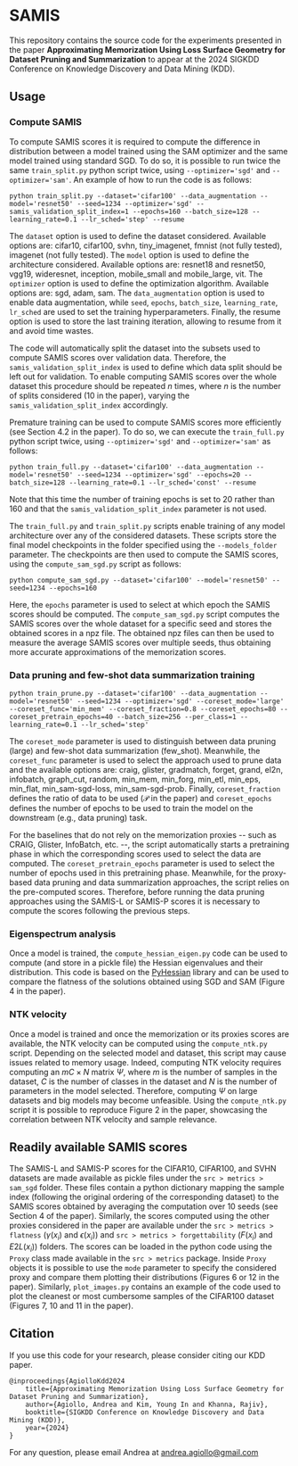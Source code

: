 # SAMIS

This repository contains the source code for the experiments presented in the paper **Approximating Memorization Using Loss Surface Geometry for Dataset Pruning and Summarization** to appear at the 2024 SIGKDD Conference on Knowledge Discovery and Data Mining (KDD).

## Usage

### Compute SAMIS

To compute SAMIS scores it is required to compute the difference in distribution between a model trained using the SAM optimizer and the same model trained using standard SGD. To do so, it is possible to run twice the same `train_split.py` python script twice, using `--optimizer='sgd'` and `--optimizer='sam'`. An example of how to run the code is as follows:

```
python train_split.py --dataset='cifar100' --data_augmentation --model='resnet50' --seed=1234 --optimizer='sgd' --samis_validation_split_index=1 --epochs=160 --batch_size=128 --learning_rate=0.1 --lr_sched='step' --resume
```

The `dataset` option is used to define the dataset considered. Available options are: cifar10, cifar100, svhn, tiny_imagenet, fmnist (not fully tested), imagenet (not fully tested). The `model` option is used to define the architecture considered. Available options are: resnet18 and resnet50, vgg19, wideresnet, inception, mobile_small and mobile_large, vit. The `optimizer` option is used to define the optimization algorithm. Available options are: sgd, adam, sam.  The `data_augmentation` option is used to enable data augmentation, while `seed`, `epochs`, `batch_size`, `learning_rate`, `lr_sched` are used to set the training hyperparameters. Finally, the resume option is used to store the last training iteration, allowing to resume from it and avoid time wastes.

The code will automatically split the dataset into the subsets used to compute SAMIS scores over validation data. Therefore, the `samis_validation_split_index` is used to define which data split should be left out for validation. To enable computing SAMIS scores over the whole dataset this procedure should be repeated $n$ times, where $n$ is the number of splits considered (10 in the paper), varying the `samis_validation_split_index` accordingly.

Premature training can be used to compute SAMIS scores more efficiently (see Section 4.2 in the paper). To do so, we can execute the `train_full.py` python script twice, using `--optimizer='sgd'` and `--optimizer='sam'` as follows:

```
python train_full.py --dataset='cifar100' --data_augmentation --model='resnet50' --seed=1234 --optimizer='sgd' --epochs=20 --batch_size=128 --learning_rate=0.1 --lr_sched='const' --resume
```

Note that this time the number of training epochs is set to 20 rather than 160 and that the `samis_validation_split_index` parameter is not used.

The `train_full.py` and `train_split.py` scripts enable training of any model architecture over any of the considered datasets. These scripts store the final model checkpoints in the folder specified using the `--models_folder` parameter. The checkpoints are then used to compute the SAMIS scores, using the `compute_sam_sgd.py` script as follows:

```
python compute_sam_sgd.py --dataset='cifar100' --model='resnet50' --seed=1234 --epochs=160
```

Here, the `epochs` parameter is used to select at which epoch the SAMIS scores should be computed. The `compute_sam_sgd.py` script computes the SAMIS scores over the whole dataset for a specific seed and stores the obtained scores in a npz file. The obtained npz files can then be used to measure the average SAMIS scores over multiple seeds, thus obtaining more accurate approximations of the memorization scores.


### Data pruning and few-shot data summarization training

```
python train_prune.py --dataset='cifar100' --data_augmentation --model='resnet50' --seed=1234 --optimizer='sgd' --coreset_mode='large' --coreset_func='min_mem' --coreset_fraction=0.8 --coreset_epochs=80 --coreset_pretrain_epochs=40 --batch_size=256 --per_class=1 --learning_rate=0.1 --lr_sched='step'
```

The `coreset_mode` parameter is used to distinguish between data pruning (large) and few-shot data summarization (few_shot). Meanwhile, the `coreset_func` parameter is used to select the approach used to prune data and the available options are: craig, glister, gradmatch, forget, grand, el2n, infobatch, graph_cut, random, min_mem, min_forg, min_etl, min_eps, min_flat, min_sam-sgd-loss, min_sam-sgd-prob. Finally, `coreset_fraction` defines the ratio of data to be used ($\mathcal{P}$ in the paper) and `coreset_epochs` defines the number of epochs to be used to train the model on the downstream (e.g., data pruning) task.

For the baselines that do not rely on the memorization proxies -- such as CRAIG, Glister, InfoBatch, etc. --, the script automatically starts a pretraining phase in which the corresponding scores used to select the data are computed. The `coreset_pretrain_epochs` parameter is used to select the number of epochs used in this pretraining phase. Meanwhile, for the proxy-based data pruning and data summarization approaches, the script relies on the pre-computed scores. Therefore, before running the data pruning approaches using the SAMIS-L or SAMIS-P scores it is necessary to compute the scores following the previous steps.

### Eigenspectrum analysis

Once a model is trained, the `compute_hessian_eigen.py` code can be used to compute (and store in a pickle file) the Hessian eigenvalues and their distribution. This code is based on the [PyHessian](https://github.com/amirgholami/PyHessian) library and can be used to compare the flatness of the solutions obtained using SGD and SAM (Figure 4 in the paper).

### NTK velocity

Once a model is trained and once the memorization or its proxies scores are available, the NTK velocity can be computed using the `compute_ntk.py` script. Depending on the selected model and dataset, this script may cause issues related to memory usage. Indeed, computing NTK velocity requires computing an $mC \times N$ matrix $\Psi$, where $m$ is the number of samples in the dataset, $C$ is the number of classes in the dataset and $N$ is the number of parameters in the model selected. Therefore, computing $\Psi$ on large datasets and big models may become unfeasible. Using the `compute_ntk.py` script it is possible to reproduce Figure 2 in the paper, showcasing the correlation between NTK velocity and sample relevance.

## Readily available SAMIS scores

The SAMIS-L and SAMIS-P scores for the CIFAR10, CIFAR100, and SVHN datasets are made available as pickle files under the `src > metrics > sam_sgd` folder. These files contain a python dictionary mapping the sample index (following the original ordering of the corresponding dataset) to the SAMIS scores obtained by averaging the computation over 10 seeds (see Section 4 of the paper).
Similarly, the scores computed using the other proxies considered in the paper are available under the `src > metrics > flatness` ($\gamma(x_i)$ and $\epsilon(x_i)$) and `src > metrics > forgettability` ($F(x_i)$ and $E2L(x_i)$) folders.
The scores can be loaded in the python code using the `Proxy` class made available in the `src > metrics` package. Inside `Proxy` objects it is possible to use the `mode` parameter to specify the considered proxy and compare them plotting their distributions (Figures 6 or 12 in the paper). Similarly, `plot_images.py` contains an example of the code used to plot the cleanest or most cumbersome samples of the CIFAR100 dataset (Figures 7, 10 and 11 in the paper).

## Citation

If you use this code for your research, please consider citing our KDD paper.

```
@inproceedings{AgiolloKdd2024
    title={Approximating Memorization Using Loss Surface Geometry for Dataset Pruning and Summarization},
    author={Agiollo, Andrea and Kim, Young In and Khanna, Rajiv},
    booktitle={SIGKDD Conference on Knowledge Discovery and Data Mining (KDD)},
    year={2024}
}
```


For any question, please email Andrea at [andrea.agiollo@gmail.com](mailto:andrea.agiollo@gmail.com?subject=[GitHub]%20Source%20Code%20SAMIS%20KDD2024)